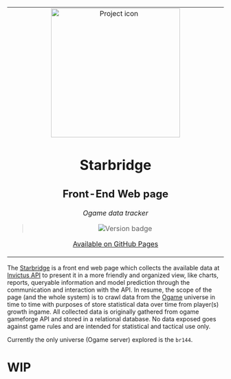 <table align="center"><tr><td align="center" width="9999">

<img src="https://lh4.googleusercontent.com/R8oyS2zAUEQksVIKTdvP8GxIgMJguiMmHdzZutVBHHPjR4feXgrFFSpWMycPD_xsG-icY20tLVJ-03-fqulSDjXk_qaXPrp-XnMSWFKZWrTFw5dpbS5f6LeUunPhhl7bKozN3YwX" align="center" width="300" alt="Project icon">

# Starbridge
## Front-End Web page

*Ogame data tracker*

> ![Version badge](https://img.shields.io/badge/version-0.1.0-silver.svg)


[Available on GitHub Pages](https://brunolcarli.github.io/starbridge/)
</td></tr></table>


The [Starbridge](https://foundation.fandom.com/wiki/Star_Bridge) is a front end web page which collects the available data at [Invictus API](https://github.com/brunolcarli/Invictus) to present it in a more friendly and organized view, like charts, reports, queryable information and model prediction through the communication and interaction with the API. In resume, the scope of the page (and the whole system) is to crawl data from the [Ogame](https://lobby.ogame.gameforge.com/pt_BR/hub) universe in time to time with purposes of store statistical data over time from player(s) growth ingame. All collected data is originally gathered from ogame gameforge API and stored in a relational database. No data exposed goes against game rules and are intended for statistical and tactical use only.

Currently the only universe (Ogame server) explored is the `br144`.


# WIP
